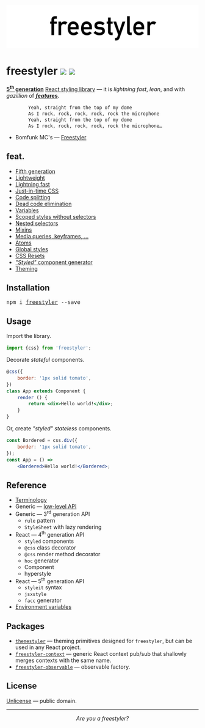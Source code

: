 ![libreact logo](./docs/assets/freestyler.png)

# freestyler [![][npm-badge]][npm-url] [![][travis-badge]][travis-url]

[**5<sup>th</sup> generation**](#fifth-generation) [React styling library][npm-url] &mdash;
it is *lightning fast*, *lean*, and with *gazillion* of [__*feat*ures__](#feat).

```
        Yeah, straight from the top of my dome
        As I rock, rock, rock, rock, rock the microphone
        Yeah, straight from the top of my dome
        As I rock, rock, rock, rock, rock the microphone…
```

- Bomfunk MC's &mdash; [Freestyler](https://www.youtube.com/watch?v=ymNFyxvIdaM)


## feat.

- [Fifth generation](./docs/feat/fifth-generation.md)
- [Lightweight](./docs/feat/lightweight.md)
- [Lightning fast](./docs/feat/fast.md)
- [Just-in-time CSS](./docs/feat/jit-css.md)
- [Code splitting](./docs/feat/code-splitting.md)
- [Dead code elimination](./docs/feat/dead-code-elimination.md)
- [Variables](./docs/feat/variables.md)
- [Scoped styles without selectors](./docs/feat/scoped.md)
- [Nested selectors](./docs/feat/nesting.md)
- [Mixins](./docs/feat/mixins.md)
- [Media queries, keyframes, ...](./docs/feat/media.md)
- [Atoms](./docs/feat/atoms.md)
- [Global styles](./docs/feat/global.md)
- [CSS Resets](./docs/feat/resets.md)
- [*"Styled"* component generator](./docs/feat/styled-components.md)
- [Theming](./docs/feat/theming.md)


## Installation

<pre>
npm i <a href="https://www.npmjs.com/package/freestyler">freestyler</a> --save
</pre>


## Usage

Import the library.

```js
import {css} from 'freestyler';
```

Decorate *stateful* components.

```jsx
@css({
    border: '1px solid tomato',
})
class App extends Component {
    render () {
        return <div>Hello world!</div>;
    }
}
```

Or, create *"styled" stateless* components.

```jsx
const Bordered = css.div({
    border: '1px solid tomato',
});
const App = () =>
    <Bordered>Hello world!</Bordered>;
```


## Reference

- [Terminology](./docs/en/terminology.md)
- Generic &mdash; [low-level API](./docs/en/low-level-api.md)
- Generic &mdash; 3<sup>rd</sup> generation API
    - `rule` pattern
    - `StyleSheet` with lazy rendering
- React &mdash; 4<sup>th</sup> generation API
    - `styled` components
    - `@css` class decorator
    - `@css` render method decorator
    - `hoc` generator
    - Component
    - hyperstyle
- React &mdash; 5<sup>th</sup> generation API
    - `styleit` syntax
    - `jsxstyle`
    - `facc` generator
- [Environment variables](./docs/en/env-vars.md)


## Packages

  - [`themestyler`](https://www.npmjs.com/package/themestyler) &mdash; theming primitives designed for `freestyler`, but can be used in any React project.
  - [`freestyler-context`](https://www.npmjs.com/package/freestyler-context) &mdash; generic React context pub/sub that shallowly merges contexts with the same name.
  - [`freestyler-observable`](https://www.npmjs.com/package/freestyler-observable) &mdash; observable factory.


## License

[Unlicense](./LICENSE) &mdash; public domain.


-------

<div style="text-align:center"><center><i>Are you a freestyler?</i></center></div>


[npm-url]: https://www.npmjs.com/package/freestyler
[npm-badge]: https://img.shields.io/npm/v/freestyler.svg
[travis-url]: https://travis-ci.org/streamich/freestyler
[travis-badge]: https://travis-ci.org/streamich/freestyler.svg?branch=master
